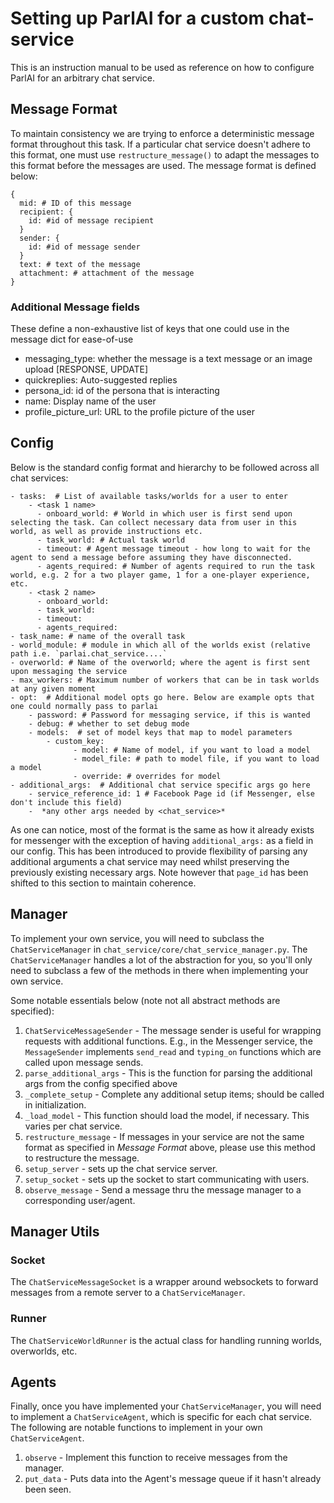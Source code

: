 # Setting up ParlAI for a custom chat-service
This is an instruction manual to be used as reference on how to configure ParlAI for an arbitrary chat service.

## Message Format
To maintain consistency we are trying to enforce a deterministic message format throughout this task. If a particular chat service doesn't adhere to this format, one must use ```restructure_message()``` to adapt the messages to this format before the messages are used. The message format is defined below:
```config
{
  mid: # ID of this message
  recipient: {
    id: #id of message recipient
  }
  sender: {
    id: #id of message sender
  }
  text: # text of the message
  attachment: # attachment of the message
}
```
### Additional Message fields
These define a non-exhaustive list of keys that one could use in the message dict for ease-of-use
- messaging_type: whether the message is a text message or an image upload [RESPONSE, UPDATE]
- quickreplies: Auto-suggested replies
- persona_id: id of the persona that is interacting
- name: Display name of the user
- profile_picture_url: URL to the profile picture of the user


## Config
Below is the standard config format and hierarchy to be followed across all chat services:

```config
- tasks:  # List of available tasks/worlds for a user to enter
    - <task 1 name>
      - onboard_world: # World in which user is first send upon selecting the task. Can collect necessary data from user in this world, as well as provide instructions etc.
      - task_world: # Actual task world
      - timeout: # Agent message timeout - how long to wait for the agent to send a message before assuming they have disconnected.
      - agents_required: # Number of agents required to run the task world, e.g. 2 for a two player game, 1 for a one-player experience, etc.
    - <task 2 name>
      - onboard_world:
      - task_world:
      - timeout:
      - agents_required:
- task_name: # name of the overall task
- world_module: # module in which all of the worlds exist (relative path i.e. `parlai.chat_service....`
- overworld: # Name of the overworld; where the agent is first sent upon messaging the service
- max_workers: # Maximum number of workers that can be in task worlds at any given moment
- opt:  # Additional model opts go here. Below are example opts that one could normally pass to parlai
    - password: # Password for messaging service, if this is wanted
    - debug: # whether to set debug mode
    - models:  # set of model keys that map to model parameters
        - custom_key:
              - model: # Name of model, if you want to load a model
              - model_file: # path to model file, if you want to load a model
              - override: # overrides for model
- additional_args:  # Additional chat service specific args go here
    - service_reference_id: 1 # Facebook Page id (if Messenger, else don't include this field)
    -  *any other args needed by <chat_service>*
```

As one can notice, most of the format is the same as how it already exists for messenger with the exception of having ```additional_args:``` as a field in our config. This has been introduced to provide flexibility of parsing any additional arguments a chat service may need whilst preserving the previously existing necessary args. Note however that ```page_id``` has been shifted to this section to maintain coherence.

## Manager

To implement your own service, you will need to subclass the ```ChatServiceManager``` in ```chat_service/core/chat_service_manager.py```. The ```ChatServiceManager``` handles a lot of the abstraction for you, so you'll only need to subclass a few of the methods in there when implementing your own service.

Some notable essentials below (note not all abstract methods are specified):

1. ```ChatServiceMessageSender``` - The message sender is useful for wrapping requests with additional functions. E.g., in the Messenger service, the ```MessageSender``` implements ```send_read``` and ```typing_on``` functions which are called upon message sends.
2. ```parse_additional_args``` - This is the function for parsing the additional args from the config specified above
3. ```_complete_setup``` - Complete any additional setup items; should be called in initialization.
4. ```_load_model``` - This function should load the model, if necessary. This varies per chat service.
5. ```restructure_message``` - If messages in your service are not the same format as specified in *Message Format* above, please use this method to restructure the message.
6. ```setup_server``` - sets up the chat service server.
7. ```setup_socket``` - sets up the socket to start communicating with users.
8. ```observe_message``` - Send a message thru the message manager to a corresponding user/agent.


## Manager Utils
### Socket

The ```ChatServiceMessageSocket``` is a wrapper around websockets to forward messages from a remote server to a ```ChatServiceManager```.

### Runner

The ```ChatServiceWorldRunner``` is the actual class for handling running worlds, overworlds, etc.

## Agents

Finally, once you have implemented your ```ChatServiceManager```, you will need to implement a ```ChatServiceAgent```, which is specific for each chat service. The following are notable functions to implement in your own ```ChatServiceAgent```.

1. ```observe``` - Implement this function to receive messages from the manager.
2. ```put_data``` - Puts data into the Agent's message queue if it hasn't already been seen.
